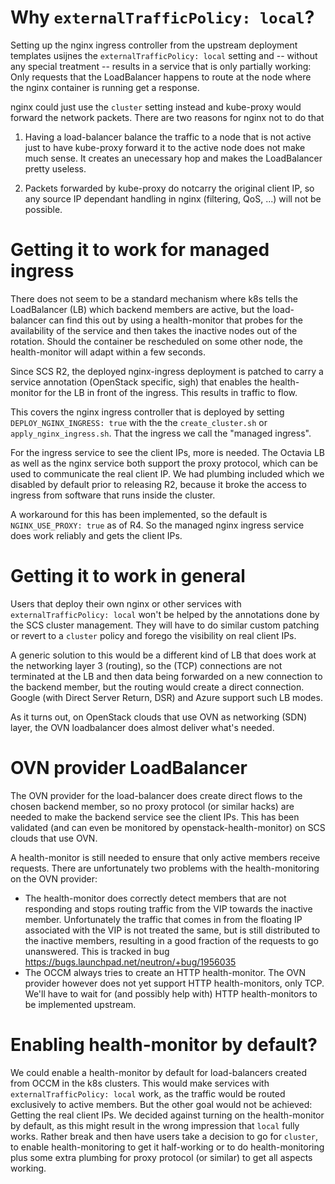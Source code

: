 # Why `externalTrafficPolicy: local`?

Setting up the nginx ingress controller from the upstream deployment templates
usijnes the `externalTrafficPolicy: local` setting and -- without any special
treatment -- results in a service that is only partially working: Only requests
that the LoadBalancer happens to route at the node where the nginx container is
running get a response.

nginx could just use the `cluster` setting instead and kube-proxy would forward
the network packets. There are two reasons for nginx not to do that

1. Having a load-balancer balance the traffic to a node that is not active just
   to have kube-proxy forward it to the active node does not make much sense.
   It creates an unecessary hop and makes the LoadBalancer pretty useless.

2. Packets forwarded by kube-proxy do notcarry the original client IP, so any
   source IP dependant handling in nginx (filtering, QoS, ...) will not be
   possible.

# Getting it to work for managed ingress

There does not seem to be a standard mechanism where k8s tells the LoadBalancer (LB)
which backend members are active, but the load-balancer can find this out by using
a health-monitor that probes for the availability of the service and then takes
the inactive nodes out of the rotation. Should the container be rescheduled on
some other node, the health-monitor will adapt within a few seconds.

Since SCS R2, the deployed nginx-ingress deployment is patched to carry a service
annotation (OpenStack specific, sigh) that enables the health-monitor for the LB in
front of the ingress. This results in traffic to flow.

This covers the nginx ingress controller that is deployed by setting`
 DEPLOY_NGINX_INGRESS: true` with the the `create_cluster.sh` or `apply_nginx_ingress.sh`.
That the ingress we call the "managed ingress".

For the ingress service to see the client IPs, more is needed. The Octavia LB
as well as the nginx service both support the proxy protocol, which can be used to
communicate the real client IP. We had plumbing included which we disabled by
default prior to releasing R2, because it broke the access to ingress from
software that runs inside the cluster.

A workaround for this has been implemented, so the default is
`NGINX_USE_PROXY: true` as of R4. So the managed nginx ingress service
does work reliably and gets the client IPs.

# Getting it to work in general

Users that deploy their own nginx or other services with `externalTrafficPolicy: local`
won't be helped by the annotations done by the SCS cluster management. They will
have to do similar custom patching or revert to a `cluster` policy and forego the
visibility on real client IPs.

A generic solution to this would be a different kind of LB that does work at the
networking layer 3 (routing), so the (TCP) connections are not terminated at the
LB and then data being forwarded on a new connection to the backend member, but
the routing would create a direct connection. Google (with Direct Server Return, DSR)
and Azure support such LB modes.

As it turns out, on OpenStack clouds that use OVN as networking (SDN) layer, the OVN
loadbalancer does almost deliver what's needed.

# OVN provider LoadBalancer

The OVN provider for the load-balancer does create direct flows to the chosen backend
member, so no proxy protocol (or similar hacks) are needed to make the backend service
see the client IPs. This has been validated (and can even be monitored by openstack-health-monitor)
on SCS clouds that use OVN.

A health-monitor is still needed to ensure that only active members receive requests.
There are unfortunately two problems with the health-monitoring on the OVN provider:
* The health-monitor does correctly detect members that are not responding and stops
  routing traffic from the VIP towards the inactive member. Unfortunately the
  traffic that comes in from the floating IP associated with the VIP is not treated
  the same, but is still distributed to the inactive members, resulting in a good
  fraction of the requests to go unanswered. This is tracked in bug
  https://bugs.launchpad.net/neutron/+bug/1956035
* The OCCM always tries to create an HTTP health-monitor. The OVN provider however
  does not yet support HTTP health-monitors, only TCP. We'll have to wait for (and
  possibly help with) HTTP health-monitors to be implemented upstream.

# Enabling health-monitor by default?

We could enable a health-monitor by default for load-balancers created from OCCM
in the k8s clusters. This would make services with `externalTrafficPolicy: local`
work, as the traffic would be routed exclusively to active members. But the
other goal would not be achieved: Getting the real client IPs.
We decided against turning on the health-monitor by default, as this might result
in the wrong impression that `local` fully works. Rather break and then have users take
a decision to go for `cluster`, to enable health-monitoring to get it half-working
or to do health-monitoring plus some extra plumbing for proxy protocol (or similar)
to get all aspects working.

